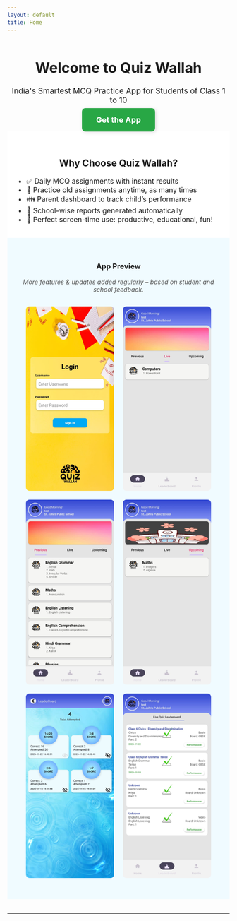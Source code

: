 ```yaml
---
layout: default
title: Home
---
```


<!-- 👇 Clean Slider with sliding transition -->

<div class="fade-slider">
  <img class="fade-slide" src="/assets/images/banner1.png" alt="Banner 1">
  <img class="fade-slide" src="/assets/images/banner2.png" alt="Banner 2">
  <img class="fade-slide" src="/assets/images/banner3.png" alt="Banner 3">
  <img class="fade-slide" src="/assets/images/banner4.png" alt="Banner 4">
  <img class="fade-slide" src="/assets/images/banner5.png" alt="Banner 5">
</div>

<style>
.fade-slider {
  position: relative;
  width: 100%;
  height: 60%; /* banner height */
  overflow: hidden;
}

.fade-slide {
  position: absolute;
  width: 100%;
  height: 100%;
  object-fit: cover;
  object-position: center;
  opacity: 0;
  transition: opacity 1s ease-in-out;
}

.fade-slide.active {
  opacity: 1;
  z-index: 1;
}
</style>

<script>
let fadeIndex = 0;
const slides = document.getElementsByClassName('fade-slide');

function showFadeSlides() {
  for (let i = 0; i < slides.length; i++) {
    slides[i].classList.remove("active");
  }
  fadeIndex++;
  if (fadeIndex > slides.length) { fadeIndex = 1 }
  slides[fadeIndex - 1].classList.add("active");
  setTimeout(showFadeSlides, 4000); // 4 seconds per slide
}

showFadeSlides();
</script>


<!-- 👇 HERO SECTION -->
<h1 style="text-align: center; font-size: 2rem; text-shadow: 1px 1px 2px rgba(0,0,0,0.1);">
  Welcome to Quiz Wallah
</h1>

<p style="text-align: center; font-size: 1.1rem;">
  India's Smartest MCQ Practice App for Students of Class 1 to 10
</p>

<p style="text-align: center; margin-top: 1.5rem;">
  <a href="#"
     style="background-color: #28a745; color: white; padding: 16px 32px; font-size: 1.1rem;
            text-decoration: none; border-radius: 8px; font-weight: bold;
            box-shadow: 2px 2px 8px rgba(0,0,0,0.15);
            transition: all 0.2s ease;"
     onmouseover="this.style.backgroundColor='#218838'; this.style.transform='scale(1.05)';"
     onmouseout="this.style.backgroundColor='#28a745'; this.style.transform='scale(1)';">
    Get the App
  </a>
</p>


<!-- 👇 FEATURES SECTION -->
<div style="background-color: white; padding: 2rem 1rem;">
  <h2 style="text-align: center;">Why Choose Quiz Wallah?</h2>
  <ul style="max-width: 700px; margin: auto; font-size: 1rem;">
    <li>✅ Daily MCQ assignments with instant results</li>
    <li>🔁 Practice old assignments anytime, as many times</li>
    <li>👪 Parent dashboard to track child’s performance</li>
    <li>🏫 School-wise reports generated automatically</li>
    <li>🎯 Perfect screen-time use: productive, educational, fun!</li>
  </ul>
</div>


<!-- 👇 APP PREVIEW SECTION -->
<div style="background-color: #f0fbff; padding: 2rem 1rem;">
  <h3 style="text-align: center;">App Preview</h3>
  <p style="text-align: center; margin-top: 1rem; font-style: italic; color: #555;">
    More features & updates added regularly – based on student and school feedback.
  </p>

  <div style="display: flex; flex-wrap: wrap; justify-content: center; gap: 20px; padding: 1rem;">
    <img src="/assets/images/screenshot1.png" alt="Screenshot 1" style="width: 200px; border-radius: 8px;" />
    <img src="/assets/images/screenshot2.png" alt="Screenshot 2" style="width: 200px; border-radius: 8px;" />
    <img src="/assets/images/screenshot3.png" alt="Screenshot 3" style="width: 200px; border-radius: 8px;" />
    <img src="/assets/images/screenshot4.png" alt="Screenshot 4" style="width: 200px; border-radius: 8px;" />
    <img src="/assets/images/screenshot5.png" alt="Screenshot 5" style="width: 200px; border-radius: 8px;" />
    <img src="/assets/images/screenshot6.png" alt="Screenshot 6" style="width: 200px; border-radius: 8px;" />
  </div>
</div>

<hr style="margin: 2rem 0;" />
